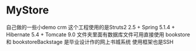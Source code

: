 # MyStore
自己做的一些小demo
crm 这个工程使用的是Struts2 2.5 + Spring 5.1.4 + Hibernate 5.4 +  Tomcate 9.0 文件夹里面有数据库文件可用直接使用
bookstore 和 bookstoreBackstage 是毕业设计作的网上书城系统 使用框架也是SSH 
